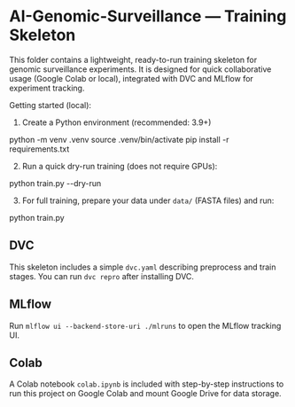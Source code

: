 # AI-Genomic-Surveillance — Training Skeleton

This folder contains a lightweight, ready-to-run training skeleton for genomic surveillance experiments.
It is designed for quick collaborative usage (Google Colab or local), integrated with DVC and MLflow for experiment tracking.

Getting started (local):

1. Create a Python environment (recommended: 3.9+)

python -m venv .venv
source .venv/bin/activate
pip install -r requirements.txt

2. Run a quick dry-run training (does not require GPUs):

python train.py --dry-run

3. For full training, prepare your data under `data/` (FASTA files) and run:

python train.py

## DVC

This skeleton includes a simple `dvc.yaml` describing preprocess and train stages. You can run `dvc repro` after installing DVC.

## MLflow

Run `mlflow ui --backend-store-uri ./mlruns` to open the MLflow tracking UI.

## Colab

A Colab notebook `colab.ipynb` is included with step-by-step instructions to run this project on Google Colab and mount Google Drive for data storage.
